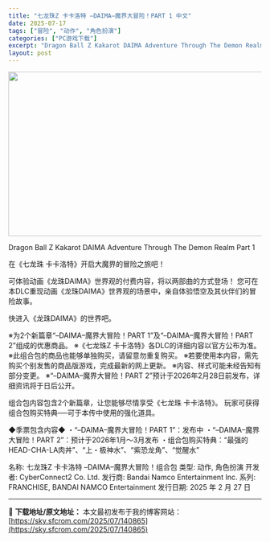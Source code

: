 ```yaml
---
title: "七龙珠Z 卡卡洛特 –DAIMA–魔界大冒险！PART 1 中文"
date: 2025-07-17
tags: ["冒险", "动作", "角色扮演"]
categories: ["PC游戏下载"]
excerpt: "Dragon Ball Z Kakarot DAIMA Adventure Through The Demon Realm Part 1 在《七龙珠 卡卡洛特》开启大魔界的冒险之旅吧！ 可体验动画《龙珠DAIMA》世界观的付费内容，将以两部曲的方式登场！ 您可在本DLC重现动画《龙珠DAIMA》世界&hellip;"
layout: post
---
```


<img class="aligncenter size-full wp-image-140866" src="https://sky.sfcrom.com/wp-content/uploads/2025/07/2025071710224388.webp" alt="" width="700" height="327" />

Dragon Ball Z Kakarot DAIMA Adventure Through The Demon Realm Part 1

在《七龙珠 卡卡洛特》开启大魔界的冒险之旅吧！

可体验动画《龙珠DAIMA》世界观的付费内容，将以两部曲的方式登场！
您可在本DLC重现动画《龙珠DAIMA》世界观的场景中，亲自体验悟空及其伙伴们的冒险故事。

快进入《龙珠DAIMA》的世界吧。

※为2个新篇章“–DAIMA–魔界大冒险！PART 1”及“–DAIMA–魔界大冒险！PART 2”组成的优惠商品。
※《七龙珠Z 卡卡洛特》各DLC的详细内容以官方公布为准。
※此组合包的商品也能够单独购买，请留意勿重复购买。
※若要使用本内容，需先购买个别发售的商品版游戏，完成最新的网上更新。
※内容、样式可能未经告知有部分变更。
※“–DAIMA–魔界大冒险！PART 2”预计于2026年2月28日前发布，详细资讯将于日后公开。

组合包内容包含2个新篇章，让您能够尽情享受《七龙珠 卡卡洛特》。
玩家可获得组合包购买特典──可于本传中使用的强化道具。

◆季票包含内容◆
・“–DAIMA–魔界大冒险！PART 1”：发布中
・“–DAIMA–魔界大冒险！PART 2”：预计于2026年1月～3月发布
・组合包购买特典：“最强的HEAD-CHA-LA肉丼”、“上・极神水”、“紫恐龙角”、“觉醒水”

名称: 七龙珠Z 卡卡洛特 –DAIMA–魔界大冒险！组合包
类型: 动作, 角色扮演
开发者: CyberConnect2 Co. Ltd.
发行商: Bandai Namco Entertainment Inc.
系列: FRANCHISE, BANDAI NAMCO Entertainment
发行日期: 2025 年 2 月 27 日

---
📖 **下载地址/原文地址：** 本文最初发布于我的博客网站：[https://sky.sfcrom.com/2025/07/140865](https://sky.sfcrom.com/2025/07/140865)
